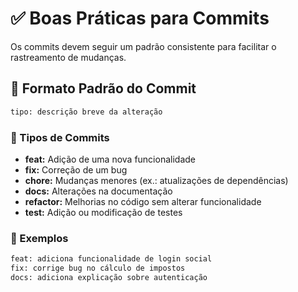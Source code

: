 # ✅ Boas Práticas para Commits

Os commits devem seguir um padrão consistente para facilitar o rastreamento de mudanças.

## 📌 Formato Padrão do Commit
```bash
tipo: descrição breve da alteração
```

### 🎯 Tipos de Commits
- **feat:** Adição de uma nova funcionalidade  
- **fix:** Correção de um bug  
- **chore:** Mudanças menores (ex.: atualizações de dependências)  
- **docs:** Alterações na documentação  
- **refactor:** Melhorias no código sem alterar funcionalidade  
- **test:** Adição ou modificação de testes  

### 🔹 Exemplos
```bash
feat: adiciona funcionalidade de login social
fix: corrige bug no cálculo de impostos
docs: adiciona explicação sobre autenticação
```

